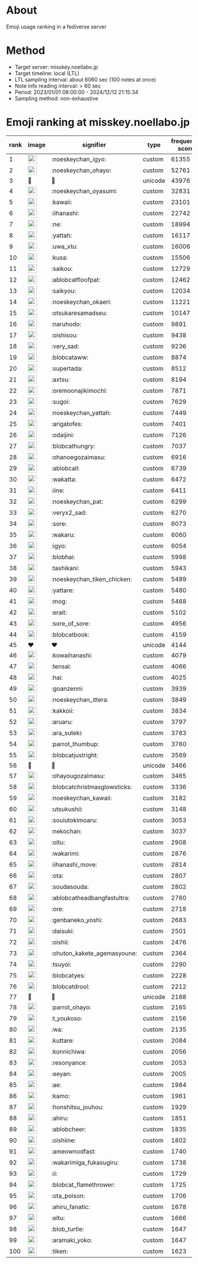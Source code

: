 # About
Emoji usage ranking in a fediverse server

# Method
- Target server: misskey.noellabo.jp
- Target timeline: local (LTL)
- LTL sampling interval: about 6060 sec (100 notes at once)
- Note info reading interval: > 60 sec
- Period: 2023/01/01 08:00:00 - 2024/12/12 21:15:34 
- Sampling method: non-exhaustive

# Emoji ranking at misskey.noellabo.jp

|rank|image|signifier|type|frequency score|
|----|----|----|----|----|
|1|<img height="24" src="https://misskey.noellabo.jp/emoji/noeskeychan_igyo.webp">|:noeskeychan_igyo:|custom|61355|
|2|<img height="24" src="https://misskey.noellabo.jp/emoji/noeskeychan_ohayo.webp">|:noeskeychan_ohayo:|custom|52761|
|3|🎉|🎉|unicode|43976|
|4|<img height="24" src="https://misskey.noellabo.jp/emoji/noeskeychan_oyasumi.webp">|:noeskeychan_oyasumi:|custom|32831|
|5|<img height="24" src="https://misskey.noellabo.jp/emoji/kawaii.webp">|:kawaii:|custom|23101|
|6|<img height="24" src="https://misskey.noellabo.jp/emoji/iihanashi.webp">|:iihanashi:|custom|22742|
|7|<img height="24" src="https://misskey.noellabo.jp/emoji/ne.webp">|:ne:|custom|18994|
|8|<img height="24" src="https://misskey.noellabo.jp/emoji/yattah.webp">|:yattah:|custom|16117|
|9|<img height="24" src="https://misskey.noellabo.jp/emoji/uwa_xtu.webp">|:uwa_xtu:|custom|16006|
|10|<img height="24" src="https://misskey.noellabo.jp/emoji/kusa.webp">|:kusa:|custom|15506|
|11|<img height="24" src="https://misskey.noellabo.jp/emoji/saikou.webp">|:saikou:|custom|12729|
|12|<img height="24" src="https://misskey.noellabo.jp/emoji/ablobcatfloofpat.webp">|:ablobcatfloofpat:|custom|12462|
|13|<img height="24" src="https://misskey.noellabo.jp/emoji/saikyou.webp">|:saikyou:|custom|12034|
|14|<img height="24" src="https://misskey.noellabo.jp/emoji/noeskeychan_okaeri.webp">|:noeskeychan_okaeri:|custom|11221|
|15|<img height="24" src="https://misskey.noellabo.jp/emoji/otsukaresamadseu.webp">|:otsukaresamadseu:|custom|10147|
|16|<img height="24" src="https://misskey.noellabo.jp/emoji/naruhodo.webp">|:naruhodo:|custom|9891|
|17|<img height="24" src="https://misskey.noellabo.jp/emoji/oishisou.webp">|:oishisou:|custom|9438|
|18|<img height="24" src="https://misskey.noellabo.jp/emoji/very_sad.webp">|:very_sad:|custom|9236|
|19|<img height="24" src="https://misskey.noellabo.jp/emoji/blobcataww.webp">|:blobcataww:|custom|8874|
|20|<img height="24" src="https://misskey.noellabo.jp/emoji/supertada.webp">|:supertada:|custom|8512|
|21|<img height="24" src="https://misskey.noellabo.jp/emoji/axtsu.webp">|:axtsu:|custom|8194|
|22|<img height="24" src="https://misskey.noellabo.jp/emoji/oremoonajikimochi.webp">|:oremoonajikimochi:|custom|7871|
|23|<img height="24" src="https://misskey.noellabo.jp/emoji/sugoi.webp">|:sugoi:|custom|7629|
|24|<img height="24" src="https://misskey.noellabo.jp/emoji/noeskeychan_yattah.webp">|:noeskeychan_yattah:|custom|7449|
|25|<img height="24" src="https://misskey.noellabo.jp/emoji/arigatofes.webp">|:arigatofes:|custom|7401|
|26|<img height="24" src="https://misskey.noellabo.jp/emoji/odaijini.webp">|:odaijini:|custom|7126|
|27|<img height="24" src="https://misskey.noellabo.jp/emoji/blobcathungry.webp">|:blobcathungry:|custom|7037|
|28|<img height="24" src="https://misskey.noellabo.jp/emoji/ohanoegozaimasu.webp">|:ohanoegozaimasu:|custom|6916|
|29|<img height="24" src="https://misskey.noellabo.jp/emoji/ablobcall.webp">|:ablobcall:|custom|6739|
|30|<img height="24" src="https://misskey.noellabo.jp/emoji/wakatta.webp">|:wakatta:|custom|6472|
|31|<img height="24" src="https://misskey.noellabo.jp/emoji/iine.webp">|:iine:|custom|6411|
|32|<img height="24" src="https://misskey.noellabo.jp/emoji/noeskeychan_pat.webp">|:noeskeychan_pat:|custom|6299|
|33|<img height="24" src="https://misskey.noellabo.jp/emoji/veryx2_sad.webp">|:veryx2_sad:|custom|6270|
|34|<img height="24" src="https://misskey.noellabo.jp/emoji/sore.webp">|:sore:|custom|6073|
|35|<img height="24" src="https://misskey.noellabo.jp/emoji/wakaru.webp">|:wakaru:|custom|6060|
|36|<img height="24" src="https://misskey.noellabo.jp/emoji/igyo.webp">|:igyo:|custom|6054|
|37|<img height="24" src="https://misskey.noellabo.jp/emoji/blobhai.webp">|:blobhai:|custom|5998|
|38|<img height="24" src="https://misskey.noellabo.jp/emoji/tashikani.webp">|:tashikani:|custom|5943|
|39|<img height="24" src="https://misskey.noellabo.jp/emoji/noeskeychan_tiken_chicken.webp">|:noeskeychan_tiken_chicken:|custom|5489|
|40|<img height="24" src="https://misskey.noellabo.jp/emoji/yattare.webp">|:yattare:|custom|5480|
|41|<img height="24" src="https://misskey.noellabo.jp/emoji/mog.webp">|:mog:|custom|5468|
|42|<img height="24" src="https://misskey.noellabo.jp/emoji/erait.webp">|:erait:|custom|5102|
|43|<img height="24" src="https://misskey.noellabo.jp/emoji/sore_of_sore.webp">|:sore_of_sore:|custom|4956|
|44|<img height="24" src="https://misskey.noellabo.jp/emoji/blobcatbook.webp">|:blobcatbook:|custom|4159|
|45|❤|❤|unicode|4144|
|46|<img height="24" src="https://misskey.noellabo.jp/emoji/kowaihanashi.webp">|:kowaihanashi:|custom|4079|
|47|<img height="24" src="https://misskey.noellabo.jp/emoji/tensai.webp">|:tensai:|custom|4066|
|48|<img height="24" src="https://misskey.noellabo.jp/emoji/hai.webp">|:hai:|custom|4025|
|49|<img height="24" src="https://misskey.noellabo.jp/emoji/goanzenni.webp">|:goanzenni:|custom|3939|
|50|<img height="24" src="https://misskey.noellabo.jp/emoji/noeskeychan_ittera.webp">|:noeskeychan_ittera:|custom|3849|
|51|<img height="24" src="https://misskey.noellabo.jp/emoji/kakkoii.webp">|:kakkoii:|custom|3834|
|52|<img height="24" src="https://misskey.noellabo.jp/emoji/aruaru.webp">|:aruaru:|custom|3797|
|53|<img height="24" src="https://misskey.noellabo.jp/emoji/ara_suteki.webp">|:ara_suteki:|custom|3783|
|54|<img height="24" src="https://misskey.noellabo.jp/emoji/parrot_thumbup.webp">|:parrot_thumbup:|custom|3760|
|55|<img height="24" src="https://misskey.noellabo.jp/emoji/blobcatjustright.webp">|:blobcatjustright:|custom|3569|
|56|🍗|🍗|unicode|3466|
|57|<img height="24" src="https://misskey.noellabo.jp/emoji/ohayougozaimasu.webp">|:ohayougozaimasu:|custom|3465|
|58|<img height="24" src="https://misskey.noellabo.jp/emoji/blobcatchristmasglowsticks.webp">|:blobcatchristmasglowsticks:|custom|3336|
|59|<img height="24" src="https://misskey.noellabo.jp/emoji/noeskeychan_kawaii.webp">|:noeskeychan_kawaii:|custom|3182|
|60|<img height="24" src="https://misskey.noellabo.jp/emoji/utsukushii.webp">|:utsukushii:|custom|3148|
|61|<img height="24" src="https://misskey.noellabo.jp/emoji/souiutokimoaru.webp">|:souiutokimoaru:|custom|3053|
|62|<img height="24" src="https://misskey.noellabo.jp/emoji/nekochan.webp">|:nekochan:|custom|3037|
|63|<img height="24" src="https://misskey.noellabo.jp/emoji/oltu.webp">|:oltu:|custom|2908|
|64|<img height="24" src="https://misskey.noellabo.jp/emoji/wakarimi.webp">|:wakarimi:|custom|2876|
|65|<img height="24" src="https://misskey.noellabo.jp/emoji/iihanashi_move.webp">|:iihanashi_move:|custom|2814|
|66|<img height="24" src="https://misskey.noellabo.jp/emoji/ota.webp">|:ota:|custom|2807|
|67|<img height="24" src="https://misskey.noellabo.jp/emoji/soudasouda.webp">|:soudasouda:|custom|2802|
|68|<img height="24" src="https://misskey.noellabo.jp/emoji/ablobcatheadbangfastultra.webp">|:ablobcatheadbangfastultra:|custom|2760|
|69|<img height="24" src="https://misskey.noellabo.jp/emoji/ore.webp">|:ore:|custom|2718|
|70|<img height="24" src="https://misskey.noellabo.jp/emoji/genbaneko_yoshi.webp">|:genbaneko_yoshi:|custom|2683|
|71|<img height="24" src="https://misskey.noellabo.jp/emoji/daisuki.webp">|:daisuki:|custom|2501|
|72|<img height="24" src="https://misskey.noellabo.jp/emoji/oishii.webp">|:oishii:|custom|2476|
|73|<img height="24" src="https://misskey.noellabo.jp/emoji/ohuton_kakete_agemasyoune.webp">|:ohuton_kakete_agemasyoune:|custom|2364|
|74|<img height="24" src="https://misskey.noellabo.jp/emoji/tsuyoi.webp">|:tsuyoi:|custom|2290|
|75|<img height="24" src="https://misskey.noellabo.jp/emoji/blobcatyes.webp">|:blobcatyes:|custom|2228|
|76|<img height="24" src="https://misskey.noellabo.jp/emoji/blobcatdrool.webp">|:blobcatdrool:|custom|2212|
|77|👀|👀|unicode|2188|
|78|<img height="24" src="https://misskey.noellabo.jp/emoji/parrot_ohayo.webp">|:parrot_ohayo:|custom|2165|
|79|<img height="24" src="https://misskey.noellabo.jp/emoji/t_youkoso.webp">|:t_youkoso:|custom|2156|
|80|<img height="24" src="https://misskey.noellabo.jp/emoji/wa.webp">|:wa:|custom|2135|
|81|<img height="24" src="https://misskey.noellabo.jp/emoji/kuttare.webp">|:kuttare:|custom|2084|
|82|<img height="24" src="https://misskey.noellabo.jp/emoji/konnichiwa.webp">|:konnichiwa:|custom|2056|
|83|<img height="24" src="https://misskey.noellabo.jp/emoji/resonyance.webp">|:resonyance:|custom|2053|
|84|<img height="24" src="https://misskey.noellabo.jp/emoji/eeyan.webp">|:eeyan:|custom|2005|
|85|<img height="24" src="https://misskey.noellabo.jp/emoji/ae.webp">|:ae:|custom|1984|
|86|<img height="24" src="https://misskey.noellabo.jp/emoji/kamo.webp">|:kamo:|custom|1961|
|87|<img height="24" src="https://misskey.noellabo.jp/emoji/honshitsu_jouhou.webp">|:honshitsu_jouhou:|custom|1929|
|88|<img height="24" src="https://misskey.noellabo.jp/emoji/ahiru.webp">|:ahiru:|custom|1851|
|89|<img height="24" src="https://misskey.noellabo.jp/emoji/ablobcheer.webp">|:ablobcheer:|custom|1835|
|90|<img height="24" src="https://misskey.noellabo.jp/emoji/oishiine.webp">|:oishiine:|custom|1802|
|91|<img height="24" src="https://misskey.noellabo.jp/emoji/ameownodfast.webp">|:ameownodfast:|custom|1740|
|92|<img height="24" src="https://misskey.noellabo.jp/emoji/wakarimiga_fukasugiru.webp">|:wakarimiga_fukasugiru:|custom|1738|
|93|<img height="24" src="https://misskey.noellabo.jp/emoji/ii.webp">|:ii:|custom|1729|
|94|<img height="24" src="https://misskey.noellabo.jp/emoji/blobcat_flamethrower.webp">|:blobcat_flamethrower:|custom|1725|
|95|<img height="24" src="https://misskey.noellabo.jp/emoji/ota_poison.webp">|:ota_poison:|custom|1706|
|96|<img height="24" src="https://misskey.noellabo.jp/emoji/ahiru_fanatic.webp">|:ahiru_fanatic:|custom|1678|
|97|<img height="24" src="https://misskey.noellabo.jp/emoji/eltu.webp">|:eltu:|custom|1666|
|98|<img height="24" src="https://misskey.noellabo.jp/emoji/blob_turtle.webp">|:blob_turtle:|custom|1647|
|99|<img height="24" src="https://misskey.noellabo.jp/emoji/aramaki_yoko.webp">|:aramaki_yoko:|custom|1647|
|100|<img height="24" src="https://misskey.noellabo.jp/emoji/tiken.webp">|:tiken:|custom|1623|

